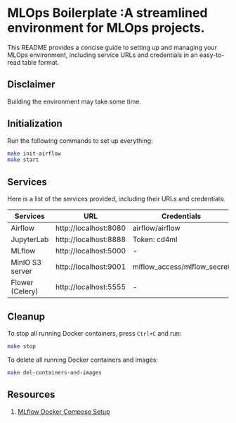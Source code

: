 # MLOps Boilerplate :A streamlined environment for MLOps projects.

This README provides a concise guide to setting up and managing your MLOps environment, including service URLs and credentials in an easy-to-read table format.

## Disclaimer
Building the environment may take some time.

## Initialization
Run the following commands to set up everything:

```sh
make init-airflow
make start
```


## Services
Here is a list of the services provided, including their URLs and credentials:

| Services          | URL                       | Credentials           |
|------------------|---------------------------|-----------------------|
| Airflow          | http://localhost:8080     | airflow/airflow       |
| JupyterLab       | http://localhost:8888     | Token: cd4ml          |
| MLflow           | http://localhost:5000     | -                     |
| MinIO S3 server  | http://localhost:9001     | mlflow_access/mlflow_secret |
| Flower (Celery)  | http://localhost:5555     | -                     |

## Cleanup
To stop all running Docker containers, press `Ctrl+C` and run:

```sh
make stop
```

To delete all running Docker containers and images:

```sh
make del-containers-and-images
```

## Resources
1. [MLflow Docker Compose Setup](https://github.com/sachua/mlflow-docker-compose)